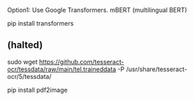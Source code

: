 
Option1:  Use Google Transformers. mBERT (multilingual BERT)

pip install transformers


(halted)
--
sudo wget https://github.com/tesseract-ocr/tessdata/raw/main/tel.traineddata -P /usr/share/tesseract-ocr/5/tessdata/

pip install pdf2image

